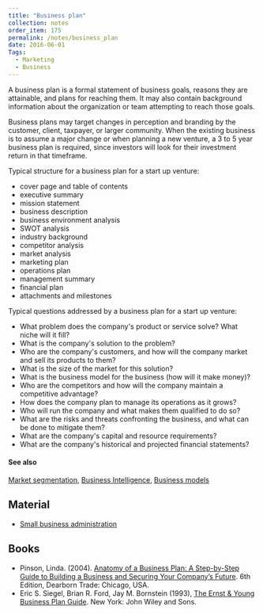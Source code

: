 ```yaml
---
title: "Business plan"
collection: notes
order_item: 175
permalink: /notes/business_plan
date: 2016-06-01
Tags:
  - Marketing
  - Business
---
```


A business plan is a formal statement of business goals, reasons they are attainable, and plans for reaching them. It may also contain background information about the organization or team attempting to reach those goals.

Business plans may target changes in perception and branding by the customer, client, taxpayer, or larger community. When the existing business is to assume a major change or when planning a new venture, a 3 to 5 year business plan is required, since investors will look for their investment return in that timeframe.

Typical structure for a business plan for a start up venture:
* cover page and table of contents
* executive summary
* mission statement
* business description
* business environment analysis
* SWOT analysis
* industry background
* competitor analysis
* market analysis
* marketing plan
* operations plan
* management summary
* financial plan
* attachments and milestones

Typical questions addressed by a business plan for a start up venture:
* What problem does the company's product or service solve? What niche will it fill?
* What is the company's solution to the problem?
* Who are the company's customers, and how will the company market and sell its products to them?
* What is the size of the market for this solution?
* What is the business model for the business (how will it make money)?
* Who are the competitors and how will the company maintain a competitive advantage?
* How does the company plan to manage its operations as it grows?
* Who will run the company and what makes them qualified to do so?
* What are the risks and threats confronting the business, and what can be done to mitigate them?
* What are the company's capital and resource requirements?
* What are the company's historical and projected financial statements?


#### See also
[Market segmentation](/notes/market_segmentation), [Business Intelligence](/notes/business_intelligence), [Business models](/notes/business_models)


## Material
* [Small business administration](http://www.smallbusinessnotes.com/starting-a-business/small-business-administration-sba-business-plan-outline.html)




## Books
* Pinson, Linda. (2004). [Anatomy of a Business Plan: A Step-by-Step Guide to Building a Business and Securing Your Company’s Future](https://www.goodreads.com/book/show/1027957.Anatomy_of_a_Business_Plan). 6th Edition, Dearborn Trade: Chicago, USA.
* Eric S. Siegel, Brian R. Ford, Jay M. Bornstein (1993), [The Ernst & Young Business Plan Guide](https://www.goodreads.com/book/show/764047.The_Ernst_Young_Business_Plan_Guide). New York: John Wiley and Sons.



